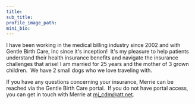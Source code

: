```yaml
---
title:
sub_title:
profile_image_path:
mini_bio:
---
```


I have been working in the medical billing industry since 2002 and with Gentle Birth Care, Inc since it's inception!  It's my pleasure to help patients understand their health insurance benefits and navigate the insurance challenges that arise! I am married for 25 years and the mother of 3 grown children.  We have 2 small dogs who we love traveling with.

If you have any questions concerning your insurance, Merrie can be reached via the Gentle Birth Care portal.  If you do not have portal access, you can get in touch with Merrie at [mj_cdm@att.net](javascript:void(location.href='mailto:'+String.fromCharCode(109,106,95,99,100,109,64,97,116,116,46,110,101,116)+'?subject=GBC%20Insurance%20Question')).
